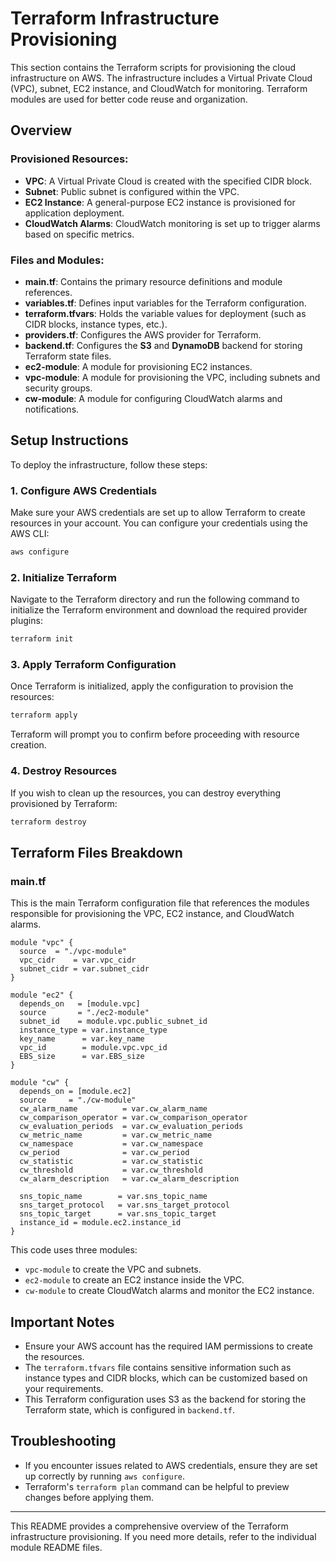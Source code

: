 
# Terraform Infrastructure Provisioning

This section contains the Terraform scripts for provisioning the cloud infrastructure on AWS. The infrastructure includes a Virtual Private Cloud (VPC), subnet, EC2 instance, and CloudWatch for monitoring. Terraform modules are used for better code reuse and organization.


## Overview

### Provisioned Resources:
- **VPC**: A Virtual Private Cloud is created with the specified CIDR block.
- **Subnet**: Public subnet is configured within the VPC.
- **EC2 Instance**: A general-purpose EC2 instance is provisioned for application deployment.
- **CloudWatch Alarms**: CloudWatch monitoring is set up to trigger alarms based on specific metrics.

### Files and Modules:
- **main.tf**: Contains the primary resource definitions and module references.
- **variables.tf**: Defines input variables for the Terraform configuration.
- **terraform.tfvars**: Holds the variable values for deployment (such as CIDR blocks, instance types, etc.).
- **providers.tf**: Configures the AWS provider for Terraform.
- **backend.tf**: Configures the **S3** and **DynamoDB** backend for storing Terraform state files.
- **ec2-module**: A module for provisioning EC2 instances.
- **vpc-module**: A module for provisioning the VPC, including subnets and security groups.
- **cw-module**: A module for configuring CloudWatch alarms and notifications.

## Setup Instructions

To deploy the infrastructure, follow these steps:

### 1. **Configure AWS Credentials**
Make sure your AWS credentials are set up to allow Terraform to create resources in your account. You can configure your credentials using the AWS CLI:

```bash
aws configure
```

### 2. **Initialize Terraform**
Navigate to the Terraform directory and run the following command to initialize the Terraform environment and download the required provider plugins:

```bash
terraform init
```

### 3. **Apply Terraform Configuration**
Once Terraform is initialized, apply the configuration to provision the resources:

```bash
terraform apply
```

Terraform will prompt you to confirm before proceeding with resource creation.

### 4. **Destroy Resources**
If you wish to clean up the resources, you can destroy everything provisioned by Terraform:

```bash
terraform destroy
```

## Terraform Files Breakdown

### main.tf
This is the main Terraform configuration file that references the modules responsible for provisioning the VPC, EC2 instance, and CloudWatch alarms.

```hcl
module "vpc" {
  source  = "./vpc-module"
  vpc_cidr    = var.vpc_cidr
  subnet_cidr = var.subnet_cidr
}

module "ec2" {
  depends_on   = [module.vpc]
  source       = "./ec2-module"
  subnet_id    = module.vpc.public_subnet_id
  instance_type = var.instance_type
  key_name      = var.key_name
  vpc_id        = module.vpc.vpc_id
  EBS_size      = var.EBS_size
}

module "cw" {
  depends_on = [module.ec2]
  source     = "./cw-module"
  cw_alarm_name          = var.cw_alarm_name
  cw_comparison_operator = var.cw_comparison_operator
  cw_evaluation_periods  = var.cw_evaluation_periods
  cw_metric_name         = var.cw_metric_name
  cw_namespace           = var.cw_namespace
  cw_period              = var.cw_period
  cw_statistic           = var.cw_statistic
  cw_threshold           = var.cw_threshold
  cw_alarm_description   = var.cw_alarm_description

  sns_topic_name        = var.sns_topic_name
  sns_target_protocol   = var.sns_target_protocol
  sns_topic_target      = var.sns_topic_target
  instance_id = module.ec2.instance_id
}
```

This code uses three modules:
- `vpc-module` to create the VPC and subnets.
- `ec2-module` to create an EC2 instance inside the VPC.
- `cw-module` to create CloudWatch alarms and monitor the EC2 instance.

## Important Notes

- Ensure your AWS account has the required IAM permissions to create the resources.
- The `terraform.tfvars` file contains sensitive information such as instance types and CIDR blocks, which can be customized based on your requirements.
- This Terraform configuration uses S3 as the backend for storing the Terraform state, which is configured in `backend.tf`.

## Troubleshooting

- If you encounter issues related to AWS credentials, ensure they are set up correctly by running `aws configure`.
- Terraform's `terraform plan` command can be helpful to preview changes before applying them.

---

This README provides a comprehensive overview of the Terraform infrastructure provisioning. If you need more details, refer to the individual module README files.

